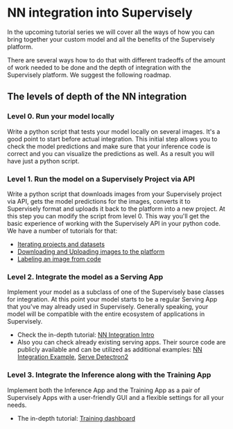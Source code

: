 # NN integration into Supervisely

In the upcoming tutorial series we will cover all the ways of how you can bring together your custom model and all the benefits of the Supervisely platform.

There are several ways how to do that with different tradeoffs of the amount of work needed to be done and the depth of integration with the Supervisely platform. We suggest the following roadmap.

## The levels of depth of the NN integration

### Level 0. Run your model locally
Write a python script that tests your model locally on several images. It's a good point to start before actual integration. This initial step allows you to check the model predictions and make sure that your inference code is correct and you can visualize the predictions as well. As a result you will have just a python script.

### Level 1. Run the model on a Supervisely Project via API
Write a python script that downloads images from your Supervisely project via API, gets the model predictions for the images, converts it to Supervisely format and uploads it back to the platform into a new project. At this step you can modify the script from level 0. This way you'll get the basic experience of working with the Supervisely API in your python code. We have a number of tutorials for that:
- [Iterating projects and datasets](https://developer.supervise.ly/getting-started/python-sdk-tutorials/iterate-over-a-project)
- [Downloading and Uploading images to the platform](https://developer.supervise.ly/getting-started/python-sdk-tutorials/image)
- [Labeling an image from code](https://developer.supervise.ly/getting-started/python-sdk-tutorials/spatial-labels)

### Level 2. Integrate the model as a Serving App
Implement your model as a subclass of one of the Supervisely base classes for integration. At this point your model starts to be a regular Serving App that you've may already used in Supervisely. Generally speaking, your model will be compatible with the entire ecosystem of applications in Supervisely.
- Check the in-depth tutorial: [NN Integration Intro](https://developer.supervise.ly/app-development/neural-network-integration/inference/overview-nn-integration)
- Also you can check already existing serving apps. Their source code are publicly available and can be utilized as additional examples: [NN Integration Example](https://github.com/supervisely-ecosystem/integrate-inst-seg-model), [Serve Detectron2](https://github.com/supervisely-ecosystem/detectron2/tree/main/supervisely/instance_segmentation/serve)

### Level 3. Integrate the Inference along with the Training App
Implement both the Inference App and the Training App as a pair of Supervisely Apps with a user-friendly GUI and a flexible settings for all your needs.
- The in-depth tutorial: [Training dashboard](https://developer.supervise.ly/app-development/neural-network-integration/training/training-dashboard)
